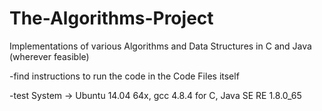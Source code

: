 # The-Algorithms-Project
Implementations of various Algorithms and Data Structures in C and Java (wherever feasible)

-find instructions to run the code in the Code Files itself

-test System
	->  Ubuntu 14.04 64x,  gcc 4.8.4 for C, Java SE RE 1.8.0_65